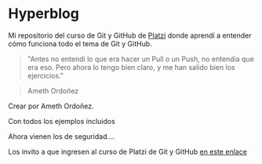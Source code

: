 # Hyperblog
Mi repositorio del curso de Git y GitHub de [Platzi](http://www.platzi.com "Platzi") donde aprendí a entender cómo funciona todo el tema de Git y GitHub.

> "Antes no entendi lo que era hacer un Pull o un Push, no entendia que era eso. Pero ahora lo tengo bien claro, y me han salido bien los ejercicios."

> Ameth Ordoñez

Crear por Ameth Ordoñez.

Con todos los ejemplos incluidos

Ahora vienen los de seguridad....

Los invito a que ingresen al curso de Platzi de Git y GitHub [en este enlace](https://platzi.com/clases/git-github/ "en este enlace")